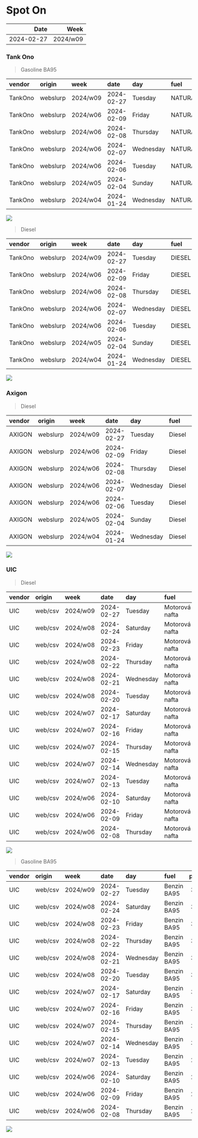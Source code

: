 Spot On
================

|       Date |     Week |
|-----------:|---------:|
| 2024-02-27 | 2024/w09 |

### Tank Ono

> Gasoline BA95

| vendor  | origin   | week     | date       | day       | fuel      | price | PriceVAT |
|:--------|:---------|:---------|:-----------|:----------|:----------|------:|---------:|
| TankOno | webslurp | 2024/w09 | 2024-02-27 | Tuesday   | NATURAL95 | 30.17 |     36.5 |
| TankOno | webslurp | 2024/w06 | 2024-02-09 | Friday    | NATURAL95 | 29.34 |     35.5 |
| TankOno | webslurp | 2024/w06 | 2024-02-08 | Thursday  | NATURAL95 | 29.34 |     35.5 |
| TankOno | webslurp | 2024/w06 | 2024-02-07 | Wednesday | NATURAL95 | 29.34 |     35.5 |
| TankOno | webslurp | 2024/w06 | 2024-02-06 | Tuesday   | NATURAL95 | 29.34 |     35.5 |
| TankOno | webslurp | 2024/w05 | 2024-02-04 | Sunday    | NATURAL95 | 29.34 |     35.5 |
| TankOno | webslurp | 2024/w04 | 2024-01-24 | Wednesday | NATURAL95 | 28.84 |     34.9 |

<img src="SpotOn_files/figure-gfm/tono-ba95-1.png" style="display: block; margin: auto auto auto 0;" />

> Diesel

| vendor  | origin   | week     | date       | day       | fuel   | price | PriceVAT |
|:--------|:---------|:---------|:-----------|:----------|:-------|------:|---------:|
| TankOno | webslurp | 2024/w09 | 2024-02-27 | Tuesday   | DIESEL | 30.50 |     36.9 |
| TankOno | webslurp | 2024/w06 | 2024-02-09 | Friday    | DIESEL | 29.34 |     35.5 |
| TankOno | webslurp | 2024/w06 | 2024-02-08 | Thursday  | DIESEL | 29.34 |     35.5 |
| TankOno | webslurp | 2024/w06 | 2024-02-07 | Wednesday | DIESEL | 29.34 |     35.5 |
| TankOno | webslurp | 2024/w06 | 2024-02-06 | Tuesday   | DIESEL | 29.34 |     35.5 |
| TankOno | webslurp | 2024/w05 | 2024-02-04 | Sunday    | DIESEL | 29.34 |     35.5 |
| TankOno | webslurp | 2024/w04 | 2024-01-24 | Wednesday | DIESEL | 28.51 |     34.5 |

<img src="SpotOn_files/figure-gfm/tono-diesel-1.png" style="display: block; margin: auto auto auto 0;" />

### Axigon

> Diesel

| vendor | origin   | week     | date       | day       | fuel   | price | PriceVAT |
|:-------|:---------|:---------|:-----------|:----------|:-------|------:|---------:|
| AXIGON | webslurp | 2024/w09 | 2024-02-27 | Tuesday   | Diesel |  31.2 |     37.8 |
| AXIGON | webslurp | 2024/w06 | 2024-02-09 | Friday    | Diesel |  30.4 |     36.8 |
| AXIGON | webslurp | 2024/w06 | 2024-02-08 | Thursday  | Diesel |  30.4 |     36.8 |
| AXIGON | webslurp | 2024/w06 | 2024-02-07 | Wednesday | Diesel |  30.4 |     36.8 |
| AXIGON | webslurp | 2024/w06 | 2024-02-06 | Tuesday   | Diesel |  30.4 |     36.8 |
| AXIGON | webslurp | 2024/w05 | 2024-02-04 | Sunday    | Diesel |  30.3 |     36.7 |
| AXIGON | webslurp | 2024/w04 | 2024-01-24 | Wednesday | Diesel |  29.7 |     36.0 |

<img src="SpotOn_files/figure-gfm/axigon-diesel-1.png" style="display: block; margin: auto auto auto 0;" />

### UIC

> Diesel

| vendor | origin  | week     | date       | day       | fuel           | price | priceVAT |
|:-------|:--------|:---------|:-----------|:----------|:---------------|------:|---------:|
| UIC    | web/csv | 2024/w09 | 2024-02-27 | Tuesday   | Motorová nafta |  30.0 |     36.3 |
| UIC    | web/csv | 2024/w08 | 2024-02-24 | Saturday  | Motorová nafta |  29.9 |     36.2 |
| UIC    | web/csv | 2024/w08 | 2024-02-23 | Friday    | Motorová nafta |  30.0 |     36.3 |
| UIC    | web/csv | 2024/w08 | 2024-02-22 | Thursday  | Motorová nafta |  30.1 |     36.4 |
| UIC    | web/csv | 2024/w08 | 2024-02-21 | Wednesday | Motorová nafta |  30.3 |     36.7 |
| UIC    | web/csv | 2024/w08 | 2024-02-20 | Tuesday   | Motorová nafta |  30.7 |     37.1 |
| UIC    | web/csv | 2024/w07 | 2024-02-17 | Saturday  | Motorová nafta |  30.6 |     37.0 |
| UIC    | web/csv | 2024/w07 | 2024-02-16 | Friday    | Motorová nafta |  30.9 |     37.4 |
| UIC    | web/csv | 2024/w07 | 2024-02-15 | Thursday  | Motorová nafta |  30.8 |     37.3 |
| UIC    | web/csv | 2024/w07 | 2024-02-14 | Wednesday | Motorová nafta |  30.6 |     37.0 |
| UIC    | web/csv | 2024/w07 | 2024-02-13 | Tuesday   | Motorová nafta |  30.3 |     36.7 |
| UIC    | web/csv | 2024/w06 | 2024-02-10 | Saturday  | Motorová nafta |  30.2 |     36.5 |
| UIC    | web/csv | 2024/w06 | 2024-02-09 | Friday    | Motorová nafta |  29.7 |     35.9 |
| UIC    | web/csv | 2024/w06 | 2024-02-08 | Thursday  | Motorová nafta |  29.5 |     35.7 |

<img src="SpotOn_files/figure-gfm/uic-diesel-1.png" style="display: block; margin: auto auto auto 0;" />

> Gasoline BA95

| vendor | origin  | week     | date       | day       | fuel        | price | priceVAT |
|:-------|:--------|:---------|:-----------|:----------|:------------|------:|---------:|
| UIC    | web/csv | 2024/w09 | 2024-02-27 | Tuesday   | Benzin BA95 |  30.1 |     36.4 |
| UIC    | web/csv | 2024/w08 | 2024-02-24 | Saturday  | Benzin BA95 |  30.1 |     36.4 |
| UIC    | web/csv | 2024/w08 | 2024-02-23 | Friday    | Benzin BA95 |  30.1 |     36.4 |
| UIC    | web/csv | 2024/w08 | 2024-02-22 | Thursday  | Benzin BA95 |  30.1 |     36.4 |
| UIC    | web/csv | 2024/w08 | 2024-02-21 | Wednesday | Benzin BA95 |  30.2 |     36.5 |
| UIC    | web/csv | 2024/w08 | 2024-02-20 | Tuesday   | Benzin BA95 |  30.3 |     36.7 |
| UIC    | web/csv | 2024/w07 | 2024-02-17 | Saturday  | Benzin BA95 |  30.3 |     36.7 |
| UIC    | web/csv | 2024/w07 | 2024-02-16 | Friday    | Benzin BA95 |  30.3 |     36.7 |
| UIC    | web/csv | 2024/w07 | 2024-02-15 | Thursday  | Benzin BA95 |  30.2 |     36.5 |
| UIC    | web/csv | 2024/w07 | 2024-02-14 | Wednesday | Benzin BA95 |  30.1 |     36.4 |
| UIC    | web/csv | 2024/w07 | 2024-02-13 | Tuesday   | Benzin BA95 |  29.8 |     36.1 |
| UIC    | web/csv | 2024/w06 | 2024-02-10 | Saturday  | Benzin BA95 |  29.7 |     35.9 |
| UIC    | web/csv | 2024/w06 | 2024-02-09 | Friday    | Benzin BA95 |  29.5 |     35.7 |
| UIC    | web/csv | 2024/w06 | 2024-02-08 | Thursday  | Benzin BA95 |  29.3 |     35.5 |

<img src="SpotOn_files/figure-gfm/uic-ba95-1.png" style="display: block; margin: auto auto auto 0;" />
